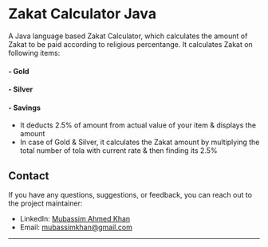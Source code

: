 # Zakat Calculator Java

A Java language based Zakat Calculator, which calculates the amount of Zakat to be paid according to religious percentange. It calculates Zakat on following items:

#### - Gold
#### - Silver
#### - Savings

* It deducts 2.5% of amount from actual value of your item & displays the amount
* In case of Gold & Silver, it calculates the Zakat amount by multiplying the total number of tola with current rate & then finding its 2.5%

## Contact

If you have any questions, suggestions, or feedback, you can reach out to the project maintainer:

- LinkedIn: [Mubassim Ahmed Khan](https://www.linkedin.com/in/mubassim-ahmed-khan/)
- Email: [mubassimkhan@gmail.com](mailto:mubassimkhan@gmail.com)

---
